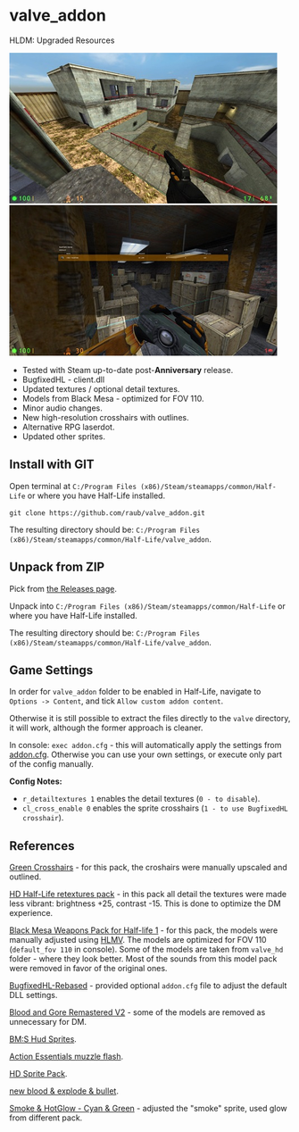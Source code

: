 # valve_addon

HLDM: Upgraded Resources

[![screenshot-1](/thumbnail-1.jpg)](/screenshot-1.jpg)
[![screenshot-2](/thumbnail-2.jpg)](/screenshot-2.jpg)

* Tested with Steam up-to-date post-**Anniversary** release.
* BugfixedHL - client.dll
* Updated textures / optional detail textures.
* Models from Black Mesa - optimized for FOV 110.
* Minor audio changes.
* New high-resolution crosshairs with outlines.
* Alternative RPG laserdot.
* Updated other sprites.


## Install with GIT

Open terminal at `C:/Program Files (x86)/Steam/steamapps/common/Half-Life` or where
you have Half-Life installed.

```console
git clone https://github.com/raub/valve_addon.git
```

The resulting directory should be: `C:/Program Files (x86)/Steam/steamapps/common/Half-Life/valve_addon`.


## Unpack from ZIP

Pick from [the Releases page](https://github.com/raub/valve_addon/releases).

Unpack into `C:/Program Files (x86)/Steam/steamapps/common/Half-Life` or where
you have Half-Life installed.

The resulting directory should be: `C:/Program Files (x86)/Steam/steamapps/common/Half-Life/valve_addon`.


## Game Settings

In order for `valve_addon` folder to be enabled in Half-Life,
navigate to `Options -> Content`, and tick `Allow custom addon content`.

Otherwise it is still possible to extract the files directly to the `valve` directory,
it will work, although the former approach is cleaner.

In console: `exec addon.cfg` - this will automatically apply the settings from [addon.cfg](/addon.cfg).
Otherwise you can use your own settings, or execute only part of the config manually.

**Config Notes:**
* `r_detailtextures 1` enables the detail textures (`0 - to disable`).
* `cl_cross_enable 0` enables the sprite crosshairs (`1 - to use BugfixedHL crosshair`).


## References

[Green Crosshairs](https://gamebanana.com/mods/309097) - for this pack, the croshairs
were manually upscaled and outlined.

[HD Half-Life retextures pack](https://gamebanana.com/mods/6738) - in this pack all detail
the textures were made less vibrant: brightness +25, contrast -15. This is done to
optimize the DM experience.

[Black Mesa Weapons Pack for Half-life 1](https://www.moddb.com/mods/black-mesa-weapons-pack-for-half-life-1) - for
this pack, the models were manually adjusted using
[HLMV](https://www.moddb.com/games/half-life/downloads/half-life-model-viewer-210).
The models are optimized for FOV 110 (`default_fov 110` in console).
Some of the models are taken from `valve_hd` folder - where they look better.
Most of the sounds from this model pack were removed in favor of the original ones.

[BugfixedHL-Rebased](https://github.com/tmp64/BugfixedHL-Rebased) - provided optional
`addon.cfg` file to adjust the default DLL settings.

[Blood and Gore Remastered V2](https://gamebanana.com/mods/180045) - some of the
models are removed as unnecessary for DM.

[BM:S Hud Sprites](https://gamebanana.com/mods/388846).

[Action Essentials muzzle flash](https://gamebanana.com/mods/11514).

[HD Sprite Pack](https://gamebanana.com/mods/11501).

[new blood & explode & bullet](https://gamebanana.com/mods/11480).

[Smoke & HotGlow - Cyan & Green](https://gamebanana.com/mods/11498) - adjusted the "smoke"
sprite, used glow from different pack.
